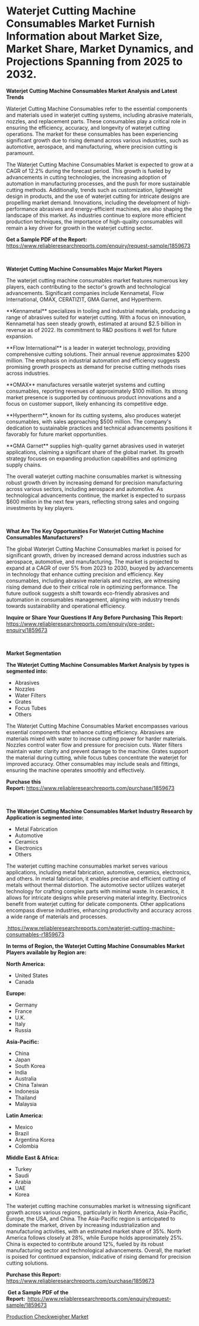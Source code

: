 <p><h1>Waterjet Cutting Machine Consumables Market Furnish Information about Market Size, Market Share, Market Dynamics, and Projections Spanning from 2025 to 2032.</h1></p><p><strong>Waterjet Cutting Machine Consumables Market Analysis and Latest Trends</strong></p>
<p><p>Waterjet Cutting Machine Consumables refer to the essential components and materials used in waterjet cutting systems, including abrasive materials, nozzles, and replacement parts. These consumables play a critical role in ensuring the efficiency, accuracy, and longevity of waterjet cutting operations. The market for these consumables has been experiencing significant growth due to rising demand across various industries, such as automotive, aerospace, and manufacturing, where precision cutting is paramount.</p><p>The Waterjet Cutting Machine Consumables Market is expected to grow at a CAGR of 12.2% during the forecast period. This growth is fueled by advancements in cutting technologies, the increasing adoption of automation in manufacturing processes, and the push for more sustainable cutting methods. Additionally, trends such as customization, lightweight design in products, and the use of waterjet cutting for intricate designs are propelling market demand. Innovations, including the development of high-performance abrasives and energy-efficient machines, are also shaping the landscape of this market. As industries continue to explore more efficient production techniques, the importance of high-quality consumables will remain a key driver for growth in the waterjet cutting sector.</p></p>
<p><strong>Get a Sample PDF of the Report:&nbsp;</strong> <a href="https://www.reliableresearchreports.com/enquiry/request-sample/1859673?utm_campaign=2030&utm_medium=2&utm_source=Github&utm_content=ia&utm_term=12042025&utm_id=waterjet-cutting-machine-consumables">https://www.reliableresearchreports.com/enquiry/request-sample/1859673</a></p>
<p>&nbsp;</p>
<p><strong>Waterjet Cutting Machine Consumables Major Market Players</strong></p>
<p><p>The waterjet cutting machine consumables market features numerous key players, each contributing to the sector's growth and technological advancements. Significant companies include Kennametal, Flow International, OMAX, CERATIZIT, GMA Garnet, and Hypertherm.</p><p>**Kennametal** specializes in tooling and industrial materials, producing a range of abrasives suited for waterjet cutting. With a focus on innovation, Kennametal has seen steady growth, estimated at around $2.5 billion in revenue as of 2022. Its commitment to R&D positions it well for future expansion.</p><p>**Flow International** is a leader in waterjet technology, providing comprehensive cutting solutions. Their annual revenue approximates $200 million. The emphasis on industrial automation and efficiency suggests promising growth prospects as demand for precise cutting methods rises across industries.</p><p>**OMAX** manufactures versatile waterjet systems and cutting consumables, reporting revenues of approximately $100 million. Its strong market presence is supported by continuous product innovations and a focus on customer support, likely enhancing its competitive edge.</p><p>**Hypertherm**, known for its cutting systems, also produces waterjet consumables, with sales approaching $500 million. The company's dedication to sustainable practices and technical advancements positions it favorably for future market opportunities.</p><p>**GMA Garnet** supplies high-quality garnet abrasives used in waterjet applications, claiming a significant share of the global market. Its growth strategy focuses on expanding production capabilities and optimizing supply chains.</p><p>The overall waterjet cutting machine consumables market is witnessing robust growth driven by increasing demand for precision manufacturing across various sectors, including aerospace and automotive. As technological advancements continue, the market is expected to surpass $600 million in the next few years, reflecting strong sales and ongoing investments by key players.</p></p>
<p>&nbsp;</p>
<p><strong>What Are The Key Opportunities For Waterjet Cutting Machine Consumables Manufacturers?</strong></p>
<p><p>The global Waterjet Cutting Machine Consumables market is poised for significant growth, driven by increased demand across industries such as aerospace, automotive, and manufacturing. The market is projected to expand at a CAGR of over 5% from 2023 to 2030, buoyed by advancements in technology that enhance cutting precision and efficiency. Key consumables, including abrasive materials and nozzles, are witnessing rising demand due to their critical role in optimizing performance. The future outlook suggests a shift towards eco-friendly abrasives and automation in consumables management, aligning with industry trends towards sustainability and operational efficiency.</p></p>
<p><strong>Inquire or Share Your Questions If Any Before Purchasing This Report:</strong> <a href="https://www.reliableresearchreports.com/enquiry/pre-order-enquiry/1859673?utm_campaign=2030&utm_medium=2&utm_source=Github&utm_content=ia&utm_term=12042025&utm_id=waterjet-cutting-machine-consumables">https://www.reliableresearchreports.com/enquiry/pre-order-enquiry/1859673</a></p>
<p>&nbsp;</p>
<p><strong>Market Segmentation</strong></p>
<p><strong>The Waterjet Cutting Machine Consumables Market Analysis by types is segmented into:</strong></p>
<p><ul><li>Abrasives</li><li>Nozzles</li><li>Water Filters</li><li>Grates</li><li>Focus Tubes</li><li>Others</li></ul></p>
<p><p>The Waterjet Cutting Machine Consumables Market encompasses various essential components that enhance cutting efficiency. Abrasives are materials mixed with water to increase cutting power for harder materials. Nozzles control water flow and pressure for precision cuts. Water filters maintain water clarity and prevent damage to the machine. Grates support the material during cutting, while focus tubes concentrate the waterjet for improved accuracy. Other consumables may include seals and fittings, ensuring the machine operates smoothly and effectively.</p></p>
<p><strong>Purchase this Report:&nbsp;</strong><a href="https://www.reliableresearchreports.com/purchase/1859673?utm_campaign=2030&utm_medium=2&utm_source=Github&utm_content=ia&utm_term=12042025&utm_id=waterjet-cutting-machine-consumables">https://www.reliableresearchreports.com/purchase/1859673</a></p>
<p>&nbsp;</p>
<p><strong>The Waterjet Cutting Machine Consumables Market Industry Research by Application is segmented into:</strong></p>
<p><ul><li>Metal Fabrication</li><li>Automotive</li><li>Ceramics</li><li>Electronics</li><li>Others</li></ul></p>
<p><p>The waterjet cutting machine consumables market serves various applications, including metal fabrication, automotive, ceramics, electronics, and others. In metal fabrication, it enables precise and efficient cutting of metals without thermal distortion. The automotive sector utilizes waterjet technology for crafting complex parts with minimal waste. In ceramics, it allows for intricate designs while preserving material integrity. Electronics benefit from waterjet cutting for delicate components. Other applications encompass diverse industries, enhancing productivity and accuracy across a wide range of materials and processes.</p></p>
<p><a href="https://www.reliableresearchreports.com/waterjet-cutting-machine-consumables-r1859673?utm_campaign=2030&utm_medium=2&utm_source=Github&utm_content=ia&utm_term=12042025&utm_id=waterjet-cutting-machine-consumables">&nbsp;https://www.reliableresearchreports.com/waterjet-cutting-machine-consumables-r1859673</a></p>
<p><strong>In terms of Region, the Waterjet Cutting Machine Consumables Market Players available by Region are:</strong></p>
<p>
    <p> <strong> North America: </strong>
        <ul>
            <li>United States</li>
            <li>Canada</li>
        </ul>
        </p> 
    <p> <strong> Europe: </strong>
        <ul>
            <li>Germany</li>
            <li>France</li>
            <li>U.K.</li>
            <li>Italy</li>
            <li>Russia</li>
        </ul>
        </p> 
    <p> <strong> Asia-Pacific: </strong>
        <ul>
            <li>China</li>
            <li>Japan</li>
            <li>South Korea</li>
            <li>India</li>
            <li>Australia</li>
            <li>China Taiwan</li>
            <li>Indonesia</li>
            <li>Thailand</li>
            <li>Malaysia</li>
        </ul>
        </p> 
    <p> <strong> Latin America: </strong>
        <ul>
            <li>Mexico</li>
            <li>Brazil</li>
            <li>Argentina Korea</li>
            <li>Colombia</li>
        </ul>
        </p> 
    <p> <strong> Middle East & Africa: </strong>
        <ul>
            <li>Turkey</li>
            <li>Saudi</li>
            <li>Arabia</li>
            <li>UAE</li>
            <li>Korea</li>
        </ul>
    </p>
    </p>
<p><p>The waterjet cutting machine consumables market is witnessing significant growth across various regions, particularly in North America, Asia-Pacific, Europe, the USA, and China. The Asia-Pacific region is anticipated to dominate the market, driven by increasing industrialization and manufacturing activities, with an estimated market share of 35%. North America follows closely at 28%, while Europe holds approximately 25%. China is expected to contribute around 12%, fueled by its robust manufacturing sector and technological advancements. Overall, the market is poised for continued expansion, indicative of rising demand for precision cutting solutions.</p></p>
<p><strong>Purchase this Report: </strong><a href="https://www.reliableresearchreports.com/purchase/1859673?utm_campaign=2030&utm_medium=2&utm_source=Github&utm_content=ia&utm_term=12042025&utm_id=waterjet-cutting-machine-consumables">https://www.reliableresearchreports.com/purchase/1859673</a></p>
<p>&nbsp;<strong>Get a Sample PDF of the Report:&nbsp;&nbsp;</strong><a href="https://www.reliableresearchreports.com/enquiry/request-sample/1859673?utm_campaign=2030&utm_medium=2&utm_source=Github&utm_content=ia&utm_term=12042025&utm_id=waterjet-cutting-machine-consumables">https://www.reliableresearchreports.com/enquiry/request-sample/1859673</a></p>
<p><strong></strong></p>
<p><p><a href="https://github.com/NargisHussain432/Market-Research-Report-List-2/blob/main/production-checkweigher-market.md?utm_campaign=2030&utm_medium=2&utm_source=Github&utm_content=ia&utm_term=12042025&utm_id=waterjet-cutting-machine-consumables">Production Checkweigher Market</a></p></p>